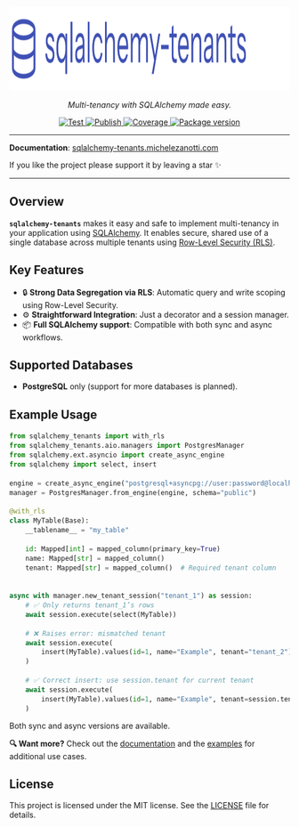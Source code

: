 <p align="center">
  <a href="https://github.com/Telemaco019/sqlalchemy-tenants">
    <img src="assets/logo.svg" alt="sqlalchemy-tenants" height="150">
  </a>
</p>

<p align="center">
  <em>Multi-tenancy with SQLAlchemy made easy.</em>
</p>

<p align="center">
  <a href="https://github.com/Telemaco019/sqlalchemy-tenants/actions?query=workflow%3ATest+event%3Apush+branch%3Amain">
    <img src="https://github.com/Telemaco019/sqlalchemy-tenants/actions/workflows/test.yml/badge.svg?event=push&branch=main" alt="Test">
  </a>
  <a href="https://github.com/Telemaco019/sqlalchemy-tenants/actions?query=workflow%3APublish">
    <img src="https://github.com/Telemaco019/sqlalchemy-tenants/actions/workflows/publish.yml/badge.svg" alt="Publish">
  </a>
  <a href="https://coverage-badge.samuelcolvin.workers.dev/redirect/Telemaco019/sqlalchemy-tenants">
    <img src="https://coverage-badge.samuelcolvin.workers.dev/Telemaco019/sqlalchemy-tenants.svg" alt="Coverage">
  </a>
  <a href="https://pypi.org/project/sqlalchemy-tenants">
    <img src="https://img.shields.io/pypi/v/sqlalchemy-tenants?color=%2334D058&label=pypi%20package" alt="Package version">
  </a>
</p>

---

**Documentation**: <a href="https://sqlalchemy-tenants.michelezanotti.com" target="_blank"> sqlalchemy-tenants.michelezanotti.com </a>

If you like the project please support it by leaving a star ✨

---

## Overview

**`sqlalchemy-tenants`** makes it easy and safe to implement multi-tenancy in your
application using [SQLAlchemy](https://www.sqlalchemy.org/). It enables secure, shared
use of a single database across multiple tenants
using [Row-Level Security (RLS)](https://www.postgresql.org/docs/current/ddl-rowsecurity.html).

## Key Features

- 🔒 **Strong Data Segregation via RLS**: Automatic query and write scoping using
  Row-Level Security.
- ⚙️ **Straightforward Integration**: Just a decorator and a session manager.
- 📦 **Full SQLAlchemy support**: Compatible with both sync and async workflows.

## Supported Databases

- **PostgreSQL** only (support for more databases is planned).

## Example Usage

```python
from sqlalchemy_tenants import with_rls
from sqlalchemy_tenants.aio.managers import PostgresManager
from sqlalchemy.ext.asyncio import create_async_engine
from sqlalchemy import select, insert

engine = create_async_engine("postgresql+asyncpg://user:password@localhost/dbname")
manager = PostgresManager.from_engine(engine, schema="public")

@with_rls
class MyTable(Base):
    __tablename__ = "my_table"

    id: Mapped[int] = mapped_column(primary_key=True)
    name: Mapped[str] = mapped_column()
    tenant: Mapped[str] = mapped_column()  # Required tenant column


async with manager.new_tenant_session("tenant_1") as session:
    # ✅ Only returns tenant_1’s rows
    await session.execute(select(MyTable))  
    
    # ❌ Raises error: mismatched tenant
    await session.execute(  
        insert(MyTable).values(id=1, name="Example", tenant="tenant_2")
    )
    
    # ✅ Correct insert: use session.tenant for current tenant
    await session.execute(
        insert(MyTable).values(id=1, name="Example", tenant=session.tenant)
    )
```

Both sync and async versions are available. 

**🔍 Want more?** Check out the [documentation](https://sqlalchemy-tenants.michelezanotti.com) and the [examples](./docs/examples) for additional use cases.

## License

This project is licensed under the MIT license.
See the [LICENSE](./LICENSE) file for details.